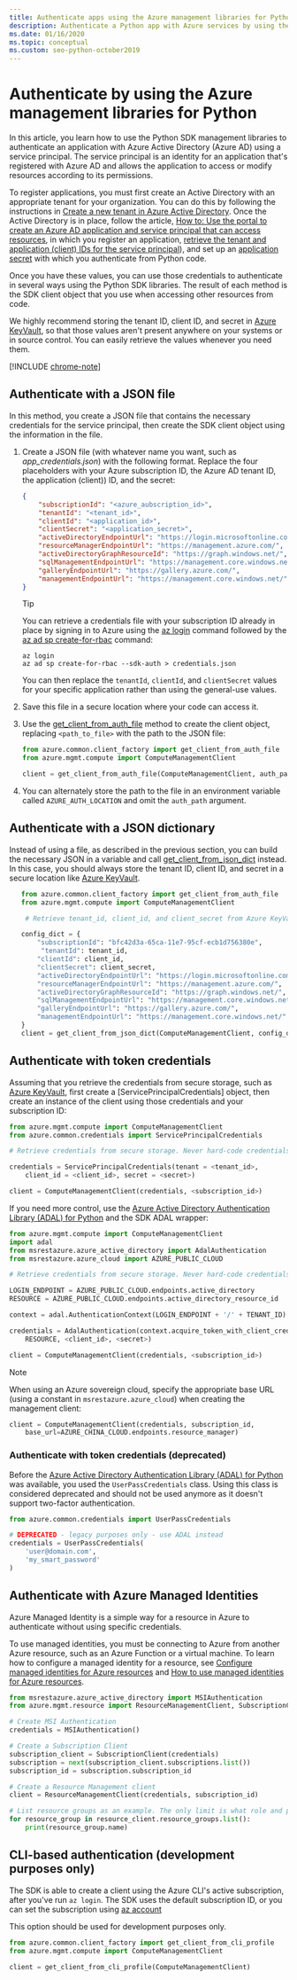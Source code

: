 ```yaml
---
title: Authenticate apps using the Azure management libraries for Python
description: Authenticate a Python app with Azure services by using the Azure management SDK libraries
ms.date: 01/16/2020
ms.topic: conceptual
ms.custom: seo-python-october2019
---
```


# Authenticate by using the Azure management libraries for Python

In this article, you learn how to use the Python SDK management libraries to authenticate an application with Azure Active Directory (Azure AD) using a service principal. The service principal is an identity for an application that's registered with Azure AD and allows the application to access or modify resources according to its permissions.

To register applications, you must first create an Active Directory with an appropriate tenant for your organization. You can do this by following the instructions in [Create a new tenant in Azure Active Directory](/azure/active-directory/fundamentals/active-directory-access-create-new-tenant). Once the Active Directory is in place, follow the article, [How to: Use the portal to create an Azure AD application and service principal that can access resources](/azure/active-directory/develop/howto-create-service-principal-portal), in which you register an application, [retrieve the tenant and application (client) IDs for the service principal](/azure/active-directory/develop/howto-create-service-principal-portal#get-values-for-signing-in)), and set up an [application secret](/azure/active-directory/develop/howto-create-service-principal-portal#create-a-new-application-secret) with which you authenticate from Python code.

Once you have these values, you can use those credentials to authenticate in several ways using the Python SDK libraries. The result of each method is the SDK client object that you use when accessing other resources from code.

We highly recommend storing the tenant ID, client ID, and secret in [Azure KeyVault](/azure/key-vault/), so that those values aren't present anywhere on your systems or in source control. You can easily retrieve the values whenever you need them.

[!INCLUDE [chrome-note](includes/chrome-note.md)]

## <a name="mgmt-auth-file"></a>Authenticate with a JSON file

In this method, you create a JSON file that contains the necessary credentials for the service principal, then create the SDK client object using the information in the file.

1. Create a JSON file (with whatever name you want, such as *app_credentials.json*) with the following format. Replace the four placeholders with your Azure subscription ID, the Azure AD tenant ID, the application (client)) ID, and the secret:

    ```json
    {
        "subscriptionId": "<azure_aubscription_id>",
        "tenantId": "<tenant_id>",
        "clientId": "<application_id>",
        "clientSecret": "<application_secret>",
        "activeDirectoryEndpointUrl": "https://login.microsoftonline.com",
        "resourceManagerEndpointUrl": "https://management.azure.com/",
        "activeDirectoryGraphResourceId": "https://graph.windows.net/",
        "sqlManagementEndpointUrl": "https://management.core.windows.net:8443/",
        "galleryEndpointUrl": "https://gallery.azure.com/",
        "managementEndpointUrl": "https://management.core.windows.net/"
    }
    ```

    > [!TIP]
    > You can retrieve a credentials file with your subscription ID already in place by signing in to Azure using the [az login](/cli/azure/reference-index#az-login) command followed by the [az ad sp create-for-rbac](/cli/azure/ad/sp?view=azure-cli-latest#az-ad-sp-create-for-rbac) command:
    >
    > ```azurecli
    > az login
    > az ad sp create-for-rbac --sdk-auth > credentials.json
    > ```
    >
    > You can then replace the `tenantId`, `clientId`, and `clientSecret` values for your specific application rather than using the general-use values.

1. Save this file in a secure location where your code can access it.

1. Use the [get_client_from_auth_file](/python/api/azure-common/azure.common.client_factory?view=azure-python#get-client-from-auth-file-client-class--auth-path-none----kwargs-) method to create the client object, replacing `<path_to_file>` with the path to the JSON file:

    ```python
    from azure.common.client_factory import get_client_from_auth_file
    from azure.mgmt.compute import ComputeManagementClient

    client = get_client_from_auth_file(ComputeManagementClient, auth_path=<path_to_file>)
    ```

1. You can alternately store the path to the file in an environment variable called `AZURE_AUTH_LOCATION` and omit the `auth_path` argument.

## Authenticate with a JSON dictionary

Instead of using a file, as described in the previous section, you can build the necessary JSON in a variable and call [get_client_from_json_dict](/python/api/azure-common/azure.common.client_factory?view=azure-python#get-client-from-json-dict-client-class--config-dict----kwargs-) instead. In this case, you should always store the tenant ID, client ID, and secret in a secure location like [Azure KeyVault](/azure/key-vault/).

```python
   from azure.common.client_factory import get_client_from_auth_file
   from azure.mgmt.compute import ComputeManagementClient

    # Retrieve tenant_id, client_id, and client_secret from Azure KeyVault

   config_dict = {
       "subscriptionId": "bfc42d3a-65ca-11e7-95cf-ecb1d756380e",
        "tenantId": tenant_id,
       "clientId": client_id,
       "clientSecret": client_secret,
       "activeDirectoryEndpointUrl": "https://login.microsoftonline.com",
       "resourceManagerEndpointUrl": "https://management.azure.com/",
       "activeDirectoryGraphResourceId": "https://graph.windows.net/",
       "sqlManagementEndpointUrl": "https://management.core.windows.net:8443/",
       "galleryEndpointUrl": "https://gallery.azure.com/",
       "managementEndpointUrl": "https://management.core.windows.net/"
   }
   client = get_client_from_json_dict(ComputeManagementClient, config_dict)
```

## <a name="mgmt-auth-token"></a>Authenticate with token credentials

Assuming that you retrieve the credentials from secure storage, such as [Azure KeyVault](/azure/key-vault/), first create a [ServicePrincipalCredentials] object, then create an instance of the client using those credentials and your subscription ID:

```python
from azure.mgmt.compute import ComputeManagementClient
from azure.common.credentials import ServicePrincipalCredentials

# Retrieve credentials from secure storage. Never hard-code credentials into code.

credentials = ServicePrincipalCredentials(tenant = <tenant_id>,
    client_id = <client_id>, secret = <secret>)

client = ComputeManagementClient(credentials, <subscription_id>)
```

If you need more control, use the [Azure Active Directory Authentication Library (ADAL) for Python](https://github.com/AzureAD/azure-activedirectory-library-for-python) and the SDK ADAL wrapper:

```python
from azure.mgmt.compute import ComputeManagementClient
import adal
from msrestazure.azure_active_directory import AdalAuthentication
from msrestazure.azure_cloud import AZURE_PUBLIC_CLOUD

# Retrieve credentials from secure storage. Never hard-code credentials into code.

LOGIN_ENDPOINT = AZURE_PUBLIC_CLOUD.endpoints.active_directory
RESOURCE = AZURE_PUBLIC_CLOUD.endpoints.active_directory_resource_id

context = adal.AuthenticationContext(LOGIN_ENDPOINT + '/' + TENANT_ID)

credentials = AdalAuthentication(context.acquire_token_with_client_credentials,
    RESOURCE, <client_id>, <secret>)

client = ComputeManagementClient(credentials, <subscription_id>)
```

> [!NOTE]
> When using an Azure sovereign cloud, specify the appropriate base URL (using a constant in `msrestazure.azure_cloud`) when creating the management client:
>
> ```python
> client = ComputeManagementClient(credentials, subscription_id,
>     base_url=AZURE_CHINA_CLOUD.endpoints.resource_manager)
> ```

### <a name="mgmt-auth-legacy"></a>Authenticate with token credentials (deprecated)

Before the [Azure Active Directory Authentication Library (ADAL) for Python](https://github.com/AzureAD/azure-activedirectory-library-for-python) was available, you used the `UserPassCredentials` class. Using this class is considered deprecated and should not be used anymore as it doesn't support two-factor authentication.

```python
from azure.common.credentials import UserPassCredentials

# DEPRECATED - legacy purposes only - use ADAL instead
credentials = UserPassCredentials(
    'user@domain.com',
    'my_smart_password'
)
```

## <a name="mgmt-auth-msi"></a>Authenticate with Azure Managed Identities

Azure Managed Identity is a simple way for a resource in Azure to authenticate without using  specific credentials.

To use managed identities, you must be connecting to Azure from another Azure resource, such as an Azure Function or a virtual machine. To learn how to configure a managed identity for a resource, see [Configure managed identities for Azure resources](/azure/active-directory/managed-identities-azure-resources/qs-configure-cli-windows-vm) and [How to use managed identities for Azure resources](/azure/active-directory/managed-identities-azure-resources/how-to-use-vm-sign-in).

```python
from msrestazure.azure_active_directory import MSIAuthentication
from azure.mgmt.resource import ResourceManagementClient, SubscriptionClient

# Create MSI Authentication
credentials = MSIAuthentication()

# Create a Subscription Client
subscription_client = SubscriptionClient(credentials)
subscription = next(subscription_client.subscriptions.list())
subscription_id = subscription.subscription_id

# Create a Resource Management client
client = ResourceManagementClient(credentials, subscription_id)

# List resource groups as an example. The only limit is what role and policy are assigned to this MSI token.
for resource_group in resource_client.resource_groups.list():
    print(resource_group.name)
```

## <a name="mgmt-auth-cli"></a>CLI-based authentication (development purposes only)

The SDK is able to create a client using the Azure CLI's active subscription, after you've run `az login`. The SDK uses the default subscription ID, or you can set the subscription using [az account](https://docs.microsoft.com/cli/azure/manage-azure-subscriptions-azure-cli)

This option should be used for development purposes only.

```python
from azure.common.client_factory import get_client_from_cli_profile
from azure.mgmt.compute import ComputeManagementClient

client = get_client_from_cli_profile(ComputeManagementClient)
```

